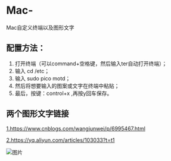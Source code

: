 # Mac-
Mac自定义终端以及图形文字

## 配置方法：
1. 打开终端（可以command+空格键，然后输入ter自动打开终端）；
2. 输入 cd /etc；
3. 输入 sudo pico motd；
4. 然后将想要输入的图案或文字在终端中粘贴；
5. 最后，按键：control+x ,再按y回车保存。

## 两个图形文字链接
[ 1.https://www.cnblogs.com/wangjunwei/p/6995467.html ]( https://www.cnblogs.com/wangjunwei/p/6995467.html )

[ 2.https://yq.aliyun.com/articles/103033?t=t1 ]( https://yq.aliyun.com/articles/103033?t=t1 )


![图片](https://github.com/xiaoxuhui1024/Mac-Custom-Terminals/blob/master/KoharuYoshino.png)
